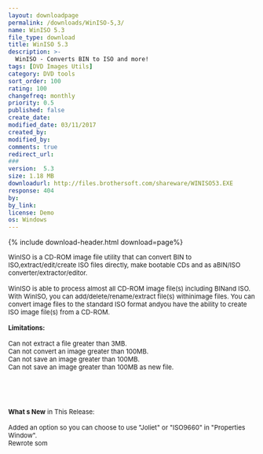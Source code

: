 ```yaml
---
layout: downloadpage
permalink: /downloads/WinISO-5,3/
name: WinISO 5.3
file_type: download
title: WinISO 5.3
description: >-
  WinISO - Converts BIN to ISO and more!
tags: [DVD Images Utils]
category: DVD tools
sort_order: 100
rating: 100
changefreq: monthly
priority: 0.5
published: false
create_date: 
modified_date: 03/11/2017
created_by: 
modified_by: 
comments: true
redirect_url: 
### 
version:  5.3
size: 1.18 MB
downloadurl: http://files.brothersoft.com/shareware/WINISO53.EXE
response: 404
by: 
by_link: 
license: Demo 
os: Windows
---
```


{% include download-header.html download=page%}

<p style="fix-download-text !important">
<p><font size="2"><p>WinISO is a CD-ROM image file utility that can convert BIN to ISO,extract/edit/create ISO files directly, make bootable CDs and as aBIN/ISO converter/extractor/editor. <br />
<br />
WinISO is able to process almost all CD-ROM image file(s) including BINand ISO. With WinISO, you can add/delete/rename/extract file(s) withinimage files. You can convert image files to the standard ISO format andyou have the ability to create ISO image file(s) from a CD-ROM.<br />
<br />
<span><strong>Limitations:</strong></span><br />
<br />
Can not extract a file greater than 3MB.<br />
Can not convert an image greater than 100MB.<br />
Can not save an image greater than 100MB.<br />
Can not save an image greater than 100MB as new file.</p>
<!-- google_ad_section_end -->
<p>&#160;</p>
<div class="celltext_big"><br />
<br />
<strong>What s New</strong> in This Release:<br />
<br />
Added an option so you can choose to use "Joliet" or "ISO9660" in "Properties Window".<br />
Rewrote som</div></p></p>
